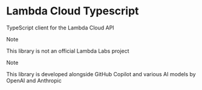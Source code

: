 # Lambda Cloud Typescript

TypeScript client for the Lambda Cloud API

> [!NOTE]
> This library is not an official Lambda Labs project

> [!NOTE]
> This library is developed alongside GitHub Copilot and various AI models by OpenAI and Anthropic
